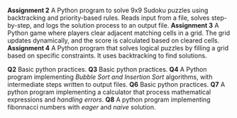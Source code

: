 **Assignment 2**
A Python program to solve 9x9 Sudoku puzzles using backtracking and priority-based rules. Reads input from a file, solves step-by-step, and logs the solution process to an output file.
**Assignment 3**
A Python game where players clear adjacent matching cells in a grid. The grid updates dynamically, and the score is calculated based on cleared cells.
**Assignment 4**
A Python program that solves logical puzzles by filling a grid based on specific constraints. It uses backtracking to find solutions.

**Q2**
Basic python practices.
**Q3**
Basic python practices.
**Q4**
A Python program implementing *Bubble Sort and Insertion Sort* algorithms, with intermediate steps written to output files.
**Q6**
Basic python practices.
**Q7**
A python program implementing a calculator that process mathematical expressions and *handling errors*.
**Q8**
A python program implementing fibonnacci numbers with *eager* and *naive* solution.
